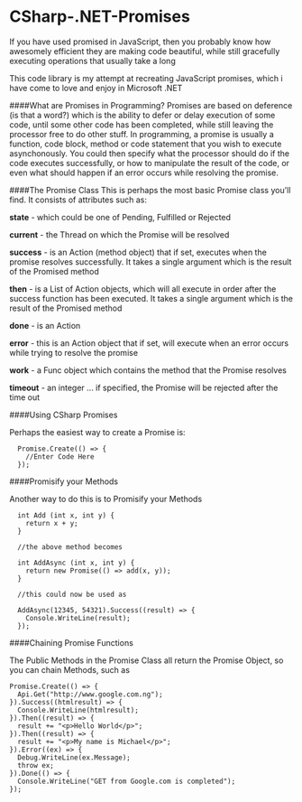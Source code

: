# CSharp-.NET-Promises
If you have used promised in JavaScript, then you probably know how awesomely efficient they are making code beautiful, while still gracefully executing operations that usually take a long

This code library is my attempt at recreating JavaScript promises, which i have come to love and enjoy in Microsoft .NET

####What are Promises in Programming?
Promises are based on deference (is that a word?) which is the ability to defer or delay execution of some code, until some other code has been completed, while still leaving the processor free to do other stuff. In programming, a promise is usually a function, code block, method or code statement that you wish to execute asynchonously. You could then specify what the processor should do if the code executes successfully, or how to manipulate the result of the code, or even what should happen if an error occurs while resolving the promise.

####The Promise Class
This is perhaps the most basic Promise class you'll find. It consists of attributes such as:

**state** - which could be one of Pending, Fulfilled or Rejected

**current** - the Thread on which the Promise will be resolved

**success** - is an Action (method object) that if set, executes when the promise resolves successfully. It takes a single argument which is the result of the Promised method

**then** - is a List of Action objects, which will all execute in order after the success function has been executed. It takes a single argument which is the result of the Promised method

**done** - is an Action

**error** - this is an Action object that if set, will execute when an error occurs while trying to resolve the promise

**work** - a Func object which contains the method that the Promise resolves

**timeout** - an integer ... if specified, the Promise will be rejected after the time out

####Using CSharp Promises

Perhaps the easiest way to create a Promise is:
```
  Promise.Create(() => {
    //Enter Code Here
  });
```

####Promisify your Methods

Another way to do this is to Promisify your Methods 
```
  int Add (int x, int y) {
    return x + y;
  }
  
  //the above method becomes
  
  int AddAsync (int x, int y) {
    return new Promise(() => add(x, y));
  }
  
  //this could now be used as
  
  AddAsync(12345, 54321).Success((result) => {
    Console.WriteLine(result);
  });
```

####Chaining Promise Functions

The Public Methods in the Promise Class all return the Promise Object, so you can chain Methods, such as 

```
Promise.Create(() => {
  Api.Get("http://www.google.com.ng");
}).Success((htmlresult) => {
  Console.WriteLine(htmlresult);
}).Then((result) => {
  result += "<p>Hello World</p>";
}).Then((result) => {
  result += "<p>My name is Michael</p>";
}).Error((ex) => {
  Debug.WriteLine(ex.Message);
  throw ex;
}).Done(() => {
  Console.WriteLine("GET from Google.com is completed");
});
```

